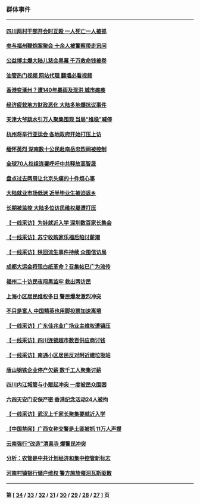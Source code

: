 ### 群体事件
---
#### [四川两村干部开会时互殴 一人死亡一人被抓](../../pages/ncid279/n14081149.md?09280045) 
#### [参与福州鞭炮案聚会 十余人被警察带走讯问](../../pages/ncid279/n14074316.md?09280045) 
#### [公益博主爆大陆儿慈会黑幕 千万救命钱被卷](../../pages/ncid279/n14072914.md?09280045) 
#### [油管热门视频 网站代理 翻墙必看视频](http://138.2.39.72:81/youtube.html?epic-marker?09280045)
#### [香港变涿州？遭140年暴雨及泄洪 城市瘫痪](../../pages/ncid279/n14069515.md?09280045) 
#### [经济疲软地方财政恶化 大陆多地爆抗议事件](../../pages/ncid279/n14068568.md?09280045) 
#### [天津大爷跳水引万人聚集围观 当局“维稳”喊停](../../pages/ncid279/n14068364.md?09280045) 
#### [杭州将举行亚运会 各地政府开始打压上访](../../pages/ncid279/n14059747.md?09280045) 
#### [缅怀英烈 湖南数十公民赴南岳忠烈祠被控制](../../pages/ncid279/n14055318.md?09280045) 
#### [全球70人权组连署呼吁中共释放高智晟](../../pages/ncid279/n14055054.md?09280045) 
#### [盘点过去两周让北京头痛的十件烦心事](../../pages/ncid279/n14052654.md?09280045) 
#### [大陆就业市场低迷 近半毕业生被迫返乡](../../pages/ncid279/n14050945.md?09280045) 
#### [长期被监控 大陆多位访民维权屡遭打压](../../pages/ncid279/n14049331.md?09280045) 
#### [【一线采访】为娃就近入学 深圳数百家长集会](../../pages/ncid279/n14044246.md?09280045) 
#### [【一线采访】苏宁收购家乐福后陷讨薪潮](../../pages/ncid279/n14042224.md?09280045) 
#### [【一线采访】陕回流生事件持续 众围信访局](../../pages/ncid279/n14040242.md?09280045) 
#### [成都大运会将现白纸革命？召集帖已广为流传](../../pages/ncid279/n14033119.md?09280045) 
#### [福州二十访民夜闯黑监牢 救出两访民](../../pages/ncid279/n14031617.md?09280045) 
#### [上海小区居民维权多日 警民爆发激烈冲突](../../pages/ncid279/n14029221.md?09280045) 
#### [不只是富人 中国精英也用脚投票加速离境](../../pages/ncid279/n14029086.md?09280045) 
#### [【一线采访】广东佳兆业广场业主维权遭镇压](../../pages/ncid279/n14028175.md?09280045) 
#### [【一线采访】四川连锁超市数百供应商讨钱](../../pages/ncid279/n14025102.md?09280045) 
#### [【一线采访】南通小区居民反对附近建垃圾站](../../pages/ncid279/n14021690.md?09280045) 
#### [唐山钢铁企业停产欠薪 数千工人聚集讨薪](../../pages/ncid279/n14017404.md?09280045) 
#### [四川内江城管与小贩起冲突 一度被民众围困](../../pages/ncid279/n14015922.md?09280045) 
#### [六四天安门安保严密 香港纪念活动24人被拘](../../pages/ncid279/n14009800.md?09280045) 
#### [【一线采访】武汉上千家长聚集要就近入学](../../pages/ncid279/n14009497.md?09280045) 
#### [【中国禁闻】广西女称交警是土匪被抓 11万人声援](../../pages/ncid279/n14006869.md?09280045) 
#### [云南强行“改造”清真寺 爆警民冲突](../../pages/ncid279/n14005561.md?09280045) 
#### [分析：农管是中共计划经济和集中控管新标志](../../pages/ncid279/n14000665.md?09280045) 
#### [河南村镇银行储户维权 警方施放催泪瓦斯驱散](../../pages/ncid279/n13998750.md?09280045) 

---
#### 第 [ [34](./34.md?09280045) / [33](./33.md?09280045) / [32](./32.md?09280045) / [31](./31.md?09280045) / [30](./30.md?09280045) / [29](./29.md?09280045) / [28](./28.md?09280045) / [27](./27.md?09280045) ] 页

